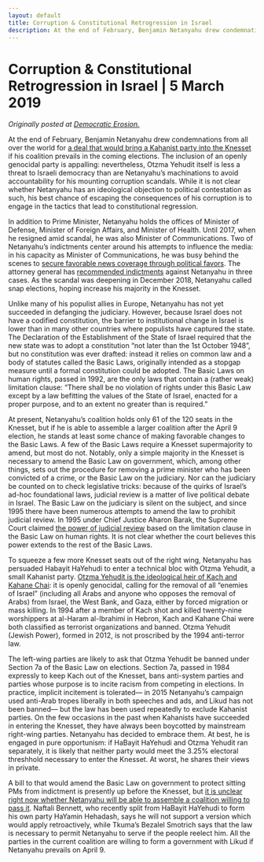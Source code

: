 ```yaml
---
layout: default
title: Corruption & Constitutional Retrogression in Israel
description: At the end of February, Benjamin Netanyahu drew condemnations from all over the world for a deal that would bring a Kahanist party into the Knesset if his coalition prevails in the coming elections.  The inclusion of an openly genocidal party is appalling: nevertheless, Otzma Yehudit itself is less a threat to Israeli democracy than are Netanyahu’s machinations to avoid accountability for his mounting corruption scandals.
---
```

# Corruption & Constitutional Retrogression in Israel | 5 March 2019

*Originally posted at [Democratic Erosion.](http://democratic-erosion.com/2019/03/05/corruption-and-constitutional-retrogression-in-israel-by-h-upchurch/)*

At the end of February, Benjamin Netanyahu drew condemnations from all over the world for [a deal that would bring a Kahanist party into the Knesset](https://www.haaretz.com/israel-news/elections/.premium-netanyahu-to-right-wing-party-merge-with-kahanists-and-get-key-portfolios-1.6956512) if his coalition prevails in the coming elections.  The inclusion of an openly genocidal party is appalling: nevertheless, Otzma Yehudit itself is less a threat to Israeli democracy than are Netanyahu’s machinations to avoid accountability for his mounting corruption scandals.  While it is not clear whether Netanyahu has an ideological objection to political contestation as such, his best chance of escaping the consequences of his corruption is to engage in the tactics that lead to constitutional regression.

In addition to Prime Minister, Netanyahu holds the offices of Minister of Defense, Minister of Foreign Affairs, and Minister of Health.  Until 2017, when he resigned amid scandal, he was also Minister of Communications.  Two of Netanyahu’s indictments center around his attempts to influence the media: in his capacity as Minister of Communications, he was busy behind the scenes to [secure favorable news coverage through political favors](https://www.nytimes.com/2019/02/28/world/middleeast/benjamin-netanyahu-indictment.html).  The attorney general has [recommended indictments](https://www.nytimes.com/2019/03/01/world/middleeast/netanyahu-indictment-election.html) against Netanyahu in three cases.  As the scandal was deepening in December 2018, Netanyahu called snap elections, hoping increase his majority in the Knesset.

Unlike many of his populist allies in Europe, Netanyahu has not yet succeeded in defanging the judiciary.  However, because Israel does not have a codified constitution, the barrier to institutional change in Israel is lower than in many other countries where populists have captured the state.   The Declaration of the Establishment of the State of Israel required that the new state was to adopt a constitution “not later than the 1st October 1948”, but no constitution was ever drafted: instead it relies on common law and a body of statutes called the Basic Laws, originally intended as a stopgap measure until a formal constitution could be adopted.  The Basic Laws on human rights, passed in 1992, are the only laws that contain a (rather weak) limitation clause: “There shall be no violation of rights under this Basic Law except by a law befitting the values of the State of Israel, enacted for a proper purpose, and to an extent no greater than is required.”

At present, Netanyahu’s coalition holds only 61 of the 120 seats in the Knesset, but if he is able to assemble a larger coalition after the April 9 election, he stands at least some chance of making favorable changes to the Basic Laws.  A few of the Basic Laws require a Knesset supermajority to amend, but most do not.  Notably, only a simple majority in the Knesset is necessary to amend the Basic Law on government, which, among other things, sets out the procedure for removing a prime minister who has been convicted of a crime, or the Basic Law on the judiciary.   Nor can the judiciary be counted on to check legislative tricks: because of the quirks of Israel’s ad-hoc foundational laws, judicial review is a matter of live political debate in Israel.  The Basic Law on the judiciary is silent on the subject, and since 1995 there have been numerous attempts to amend the law to prohibit judicial review.  In 1995 under Chief Justice Aharon Barak, the Supreme Court claimed [the power of judicial review](https://repository.law.miami.edu/cgi/viewcontent.cgi?article=1053&context=umiclr) based on the limitation clause in the Basic Law on human rights.  It is not clear whether the court believes this power extends to the rest of the Basic Laws.

To squeeze a few more Knesset seats out of the right wing, Netanyahu has persuaded Habayit HaYehudi to enter a technical bloc with Otzma Yehudit, a small Kahanist party.  [Otzma Yehudit is the ideological heir of Kach and Kahane Chai](https://www.haaretz.com/israel-news/elections/.premium-why-racist-rabbi-meir-kahane-is-roiling-israeli-politics-30-years-after-his-death-1.6958031): it is openly genocidal, calling for the removal of all “enemies of Israel” (including all Arabs and anyone who opposes the removal of Arabs) from Israel, the West Bank, and Gaza, either by forced migration or mass killing.  In 1994 after a member of Kach shot and killed twenty-nine worshippers at al-Haram al-Ibrahimi in Hebron, Kach and Kahane Chai were both classified as terrorist organizations and banned.  Otzma Yehudit (Jewish Power), formed in 2012, is not proscribed by the 1994 anti-terror law.

The left-wing parties are likely to ask that Otzma Yehudit be banned under Section 7a of the Basic Law on elections.  Section 7a, passed in 1984 expressly to keep Kach out of the Knesset, bans anti-system parties and parties whose purpose is to incite racism from competing in elections.  In practice, implicit incitement is tolerated— in 2015 Netanyahu’s campaign used anti-Arab tropes liberally in both speeches and ads, and Likud has not been banned— but the law has been used repeatedly to exclude Kahanist parties.  On the few occasions in the past when Kahanists have succeeded in entering the Knesset, they have always been boycotted by mainstream right-wing parties.  Netanyahu has decided to embrace them.  At best, he is engaged in pure opportunism: if HaBayit HaYehudi and Otzma Yehudit ran separately, it is likely that neither party would meet the 3.25% electoral threshhold necessary to enter the Knesset.  At worst, he shares their views in private.

A bill to that would amend the Basic Law on government to protect sitting PMs from indictment is presently up before the Knesset, but [it is unclear right now whether Netanyahu will be able to assemble a coalition willing to pass it](https://www.haaretz.com/israel-news/elections/bennett-new-right-party-won-t-support-bill-to-protect-netanyahu-from-indictment-1.6982551).  Naftali Bennett, who recently split from HaBayit HaYehudi to form his own party HaYamin Hehadash, says he will not support a version which would apply retroactively, while Tkuma’s Bezalel Smotrich says that the law is necessary to permit Netanyahu to serve if the people reelect him.  All the parties in the current coalition are willing to form a government with Likud if Netanyahu prevails on April 9.
   
